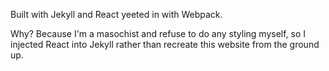 Built with Jekyll and React yeeted in with Webpack.

Why? Because I'm a masochist and refuse to do any styling myself, so I injected React into Jekyll rather than recreate this website from
the ground up.
